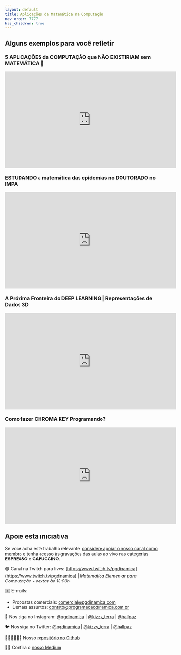 ```yaml
---
layout: default
title: Aplicações da Matemática na Computação
nav_order: 7777
has_children: true
---
```


## Alguns exemplos para você refletir

### 5 APLICAÇÕES da COMPUTAÇÃO que NÃO EXISTIRIAM sem MATEMÁTICA 🤯 
<iframe width="560" height="315" src="https://www.youtube.com/embed/pi4esej5eHc" frameborder="0" allow="accelerometer; autoplay; clipboard-write; encrypted-media; gyroscope; picture-in-picture" allowfullscreen></iframe>

### ESTUDANDO a matemática das epidemias no DOUTORADO no IMPA

<iframe width="560" height="315" src="https://www.youtube.com/embed/xx0FVN8MAu0" frameborder="0" allow="accelerometer; autoplay; clipboard-write; encrypted-media; gyroscope; picture-in-picture" allowfullscreen></iframe>

### A Próxima Fronteira do DEEP LEARNING | Representações de Dados 3D

<iframe width="560" height="315" src="https://www.youtube.com/embed/Ya6g_k5MDzc" frameborder="0" allow="accelerometer; autoplay; clipboard-write; encrypted-media; gyroscope; picture-in-picture" allowfullscreen></iframe>

### Como fazer CHROMA KEY Programando? 

<iframe width="560" height="315" src="https://www.youtube.com/embed/6PMHKXXhRXc" frameborder="0" allow="accelerometer; autoplay; clipboard-write; encrypted-media; gyroscope; picture-in-picture" allowfullscreen></iframe>


## Apoie esta iniciativa

Se você acha este trabalho relevante, [considere apoiar o nosso canal como membro](https://youtube.com/join) e tenha acesso às gravações das aulas ao vivo nas categorias **ESPRESSO** e **CAPUCCINO**.


🟣 Canal na Twitch para lives: [https://www.twitch.tv/pgdinamica](https://www.twitch.tv/pgdinamica) | *Matemática Elementar para Computação - sextas às 18:00h*


✉️ E-mails:
* Propostas comerciais: [comercial@pgdinamica.com](mailto:comercial@pgdinamica.com)
* Demais assuntos: [contato@programacaodinamica.com.br](mailto:comercial@pgdinamica.com)

📸 Nos siga no Instagram: [@pgdinamica](https://instagram.com/pgdinamica) | [@kizzy_terra](https://instagram.com/kizzy_terra) | [@hallpaz](https://instagram.com/hallpaz)

🐦 Nos siga no Twitter: [@pgdinamica](https://twitter.com/pgdinamica) | [@kizzy_terra](https://twitter.com/kizzy_terra) | [@hallpaz](https://twitter.com/hallpaz)

👩🏾‍💻👨🏾‍💻 Nosso [repositório no Github](https://github.com/programacaodinamica)

✍🏾 Confira o [nosso Medium](https://medium.com/programacaodinamica)